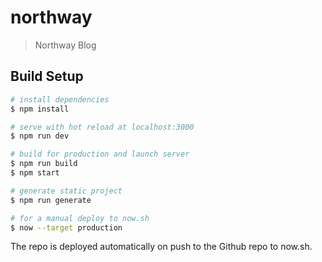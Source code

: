 # northway

> Northway Blog

## Build Setup

``` bash
# install dependencies
$ npm install

# serve with hot reload at localhost:3000
$ npm run dev

# build for production and launch server
$ npm run build
$ npm start

# generate static project
$ npm run generate

# for a manual deploy to now.sh
$ now --target production
```

The repo is deployed automatically on push to the Github repo to now.sh.
